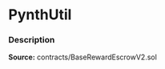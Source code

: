 # PynthUtil

### Description <a id="description"></a>

**Source:** contracts/BaseRewardEscrowV2.sol


